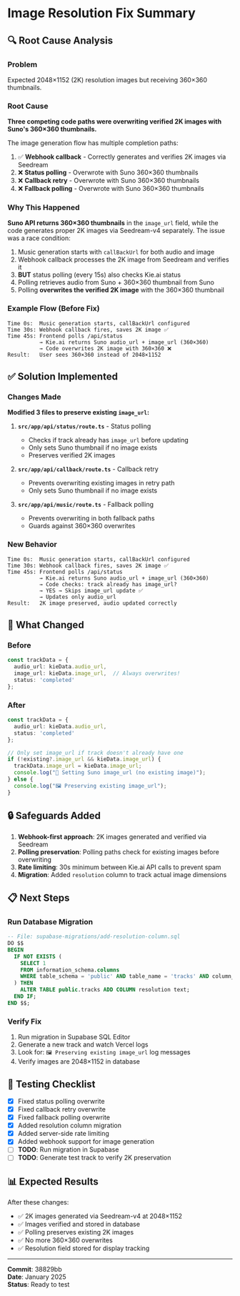 # Image Resolution Fix Summary

## 🔍 Root Cause Analysis

### Problem
Expected 2048×1152 (2K) resolution images but receiving 360×360 thumbnails.

### Root Cause
**Three competing code paths were overwriting verified 2K images with Suno's 360×360 thumbnails.**

The image generation flow has multiple completion paths:
1. ✅ **Webhook callback** - Correctly generates and verifies 2K images via Seedream
2. ❌ **Status polling** - Overwrote with Suno 360×360 thumbnails
3. ❌ **Callback retry** - Overwrote with Suno 360×360 thumbnails  
4. ❌ **Fallback polling** - Overwrote with Suno 360×360 thumbnails

### Why This Happened

**Suno API returns 360×360 thumbnails** in the `image_url` field, while the code generates proper 2K images via Seedream-v4 separately. The issue was a race condition:

1. Music generation starts with `callBackUrl` for both audio and image
2. Webhook callback processes the 2K image from Seedream and verifies it
3. **BUT** status polling (every 15s) also checks Kie.ai status  
4. Polling retrieves audio from Suno + 360×360 thumbnail from Suno
5. Polling **overwrites the verified 2K image** with the 360×360 thumbnail

### Example Flow (Before Fix)

```
Time 0s:  Music generation starts, callBackUrl configured
Time 30s: Webhook callback fires, saves 2K image ✅
Time 45s: Frontend polls /api/status
          → Kie.ai returns Suno audio_url + image_url (360×360)
          → Code overwrites 2K image with 360×360 ❌
Result:   User sees 360×360 instead of 2048×1152
```

## ✅ Solution Implemented

### Changes Made

**Modified 3 files to preserve existing `image_url`:**

1. **`src/app/api/status/route.ts`** - Status polling
   - Checks if track already has `image_url` before updating
   - Only sets Suno thumbnail if no image exists
   - Preserves verified 2K images

2. **`src/app/api/callback/route.ts`** - Callback retry
   - Prevents overwriting existing images in retry path
   - Only sets Suno thumbnail if no image exists

3. **`src/app/api/music/route.ts`** - Fallback polling
   - Prevents overwriting in both fallback paths
   - Guards against 360×360 overwrites

### New Behavior

```
Time 0s:  Music generation starts, callBackUrl configured
Time 30s: Webhook callback fires, saves 2K image ✅
Time 45s: Frontend polls /api/status
          → Kie.ai returns Suno audio_url + image_url (360×360)
          → Code checks: track already has image_url?
          → YES → Skips image_url update ✅
          → Updates only audio_url
Result:   2K image preserved, audio updated correctly
```

## 🎯 What Changed

### Before
```typescript
const trackData = {
  audio_url: kieData.audio_url,
  image_url: kieData.image_url,  // Always overwrites!
  status: 'completed'
};
```

### After
```typescript
const trackData = {
  audio_url: kieData.audio_url,
  status: 'completed'
};

// Only set image_url if track doesn't already have one
if (!existing?.image_url && kieData.image_url) {
  trackData.image_url = kieData.image_url;
  console.log("📸 Setting Suno image_url (no existing image)");
} else {
  console.log("🖼️ Preserving existing image_url");
}
```

## 🔒 Safeguards Added

1. **Webhook-first approach**: 2K images generated and verified via Seedream
2. **Polling preservation**: Polling paths check for existing images before overwriting
3. **Rate limiting**: 30s minimum between Kie.ai API calls to prevent spam
4. **Migration**: Added `resolution` column to track actual image dimensions

## 📋 Next Steps

### Run Database Migration

```sql
-- File: supabase-migrations/add-resolution-column.sql
DO $$
BEGIN
  IF NOT EXISTS (
    SELECT 1
    FROM information_schema.columns
    WHERE table_schema = 'public' AND table_name = 'tracks' AND column_name = 'resolution'
  ) THEN
    ALTER TABLE public.tracks ADD COLUMN resolution text;
  END IF;
END $$;
```

### Verify Fix

1. Run migration in Supabase SQL Editor
2. Generate a new track and watch Vercel logs
3. Look for: `🖼️ Preserving existing image_url` log messages
4. Verify images are 2048×1152 in database

## 🧪 Testing Checklist

- [x] Fixed status polling overwrite
- [x] Fixed callback retry overwrite  
- [x] Fixed fallback polling overwrite
- [x] Added resolution column migration
- [x] Added server-side rate limiting
- [x] Added webhook support for image generation
- [ ] **TODO**: Run migration in Supabase
- [ ] **TODO**: Generate test track to verify 2K preservation

## 📊 Expected Results

After these changes:
- ✅ 2K images generated via Seedream-v4 at 2048×1152
- ✅ Images verified and stored in database
- ✅ Polling preserves existing 2K images
- ✅ No more 360×360 overwrites
- ✅ Resolution field stored for display tracking

---

**Commit**: 38829bb  
**Date**: January 2025  
**Status**: Ready to test

